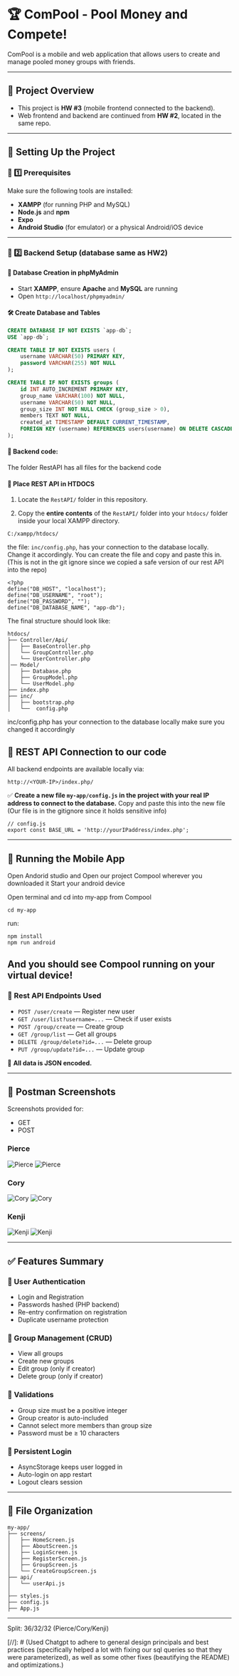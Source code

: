 # 🏆 ComPool - Pool Money and Compete!

ComPool is a mobile and web application that allows users to create and manage pooled money groups with friends.

---

## 📂 Project Overview
- This project is **HW #3** (mobile frontend connected to the backend).
- Web frontend and backend are continued from **HW #2**, located in the same repo.

---

## 🚀 Setting Up the Project

### 🔹 1️⃣ Prerequisites
Make sure the following tools are installed:
- **XAMPP** (for running PHP and MySQL)
- **Node.js** and **npm**
- **Expo**
- **Android Studio** (for emulator) or a physical Android/iOS device

---

### 🔹 2️⃣ Backend Setup (database same as HW2)

#### 📁 Database Creation in phpMyAdmin
- Start **XAMPP**, ensure **Apache** and **MySQL** are running
- Open `http://localhost/phpmyadmin/`

#### 🛠 Create Database and Tables
```sql
CREATE DATABASE IF NOT EXISTS `app-db`;
USE `app-db`;

CREATE TABLE IF NOT EXISTS users (
    username VARCHAR(50) PRIMARY KEY,
    password VARCHAR(255) NOT NULL
);

CREATE TABLE IF NOT EXISTS groups (
    id INT AUTO_INCREMENT PRIMARY KEY,
    group_name VARCHAR(100) NOT NULL,
    username VARCHAR(50) NOT NULL,
    group_size INT NOT NULL CHECK (group_size > 0),
    members TEXT NOT NULL,
    created_at TIMESTAMP DEFAULT CURRENT_TIMESTAMP,
    FOREIGN KEY (username) REFERENCES users(username) ON DELETE CASCADE
);
```


#### 🧩 Backend code:
The folder RestAPI has all files for the backend code

#### 📁 Place REST API in HTDOCS

1. Locate the `RestAPI/` folder in this repository.

2. Copy the **entire contents** of the `RestAPI/` folder into your `htdocs/` folder inside your local XAMPP directory.

```
C:/xampp/htdocs/
```

the file: `inc/config.php`, has your connection to the database locally. Change it accordingly.
You can create the file and copy and paste this in. (This is not in the git ignore since we copied a safe version of our rest API into the repo)
```
<?php
define("DB_HOST", "localhost");
define("DB_USERNAME", "root");
define("DB_PASSWORD", "");
define("DB_DATABASE_NAME", "app-db");
```
The final structure should look like:

```
htdocs/
├── Controller/Api/
│   ├── BaseController.php
│   └── GroupController.php
│   └── UserController.php
│── Model/
│   ├── Database.php
│   ├── GroupModel.php
│   └── UserModel.php
├── index.php
├── inc/
│   ├── bootstrap.php
│   └──  config.php
```

inc/config.php has your connection to the database locally make sure you changed it accordingly

## 🔁 REST API Connection to our code

All backend endpoints are available locally via:
```
http://<YOUR-IP>/index.php/
```

✅ **Create a new file `my-app/config.js` in the project with your real IP address to connect to the database.**
Copy and paste this into the new file (Our file is in the gitignore since it holds sensitive info)
```
// config.js
export const BASE_URL = 'http://yourIPaddress/index.php';
```
---

## 📱 Running the Mobile App
Open Andorid studio and Open our project Compool wherever you downloaded it
Start your android device

Open terminal and
cd into my-app from Compool
```
cd my-app
```
run:
```
npm install
npm run android
```

And you should see Compool running on your virtual device!
---


### 📄 Rest API Endpoints Used
- `POST /user/create` — Register new user
- `GET /user/list?username=...` — Check if user exists
- `POST /group/create` — Create group
- `GET /group/list` — Get all groups
- `DELETE /group/delete?id=...` — Delete group
- `PUT /group/update?id=...` — Update group

📌 **All data is JSON encoded.**

---

## 🧪 Postman Screenshots
Screenshots provided for:
- GET
- POST

### Pierce
![Pierce](images/PiercePostman1.png)
![Pierce](images/PiercePostman2.png)
### Cory
![Cory](images/CoryPostman1.jpeg)
![Cory](images/CoryPostman2.jpeg)
### Kenji
![Kenji](images/KenjiPostman1.png)
![Kenji](images/KenjiPostman2.png)

---

## ✅ Features Summary

### 🔐 User Authentication
- Login and Registration
- Passwords hashed (PHP backend)
- Re-entry confirmation on registration
- Duplicate username protection

### 👥 Group Management (CRUD)
- View all groups
- Create new groups
- Edit group (only if creator)
- Delete group (only if creator)

### 🧠 Validations
- Group size must be a positive integer
- Group creator is auto-included
- Cannot select more members than group size
- Password must be ≥ 10 characters

### 🧠 Persistent Login
- AsyncStorage keeps user logged in
- Auto-login on app restart
- Logout clears session

---

## 📁 File Organization
```
my-app/
├── screens/
│   ├── HomeScreen.js
│   ├── AboutScreen.js
│   ├── LoginScreen.js
│   ├── RegisterScreen.js
│   ├── GroupScreen.js
│   └── CreateGroupScreen.js
├── api/
│   └── userApi.js
│   
├── styles.js
├── config.js
├── App.js
```

---

Split: 36/32/32
(Pierce/Cory/Kenji)


[//]: # (Used Chatgpt to adhere to general design principals and best practices (specifically helped a lot with fixing our sql queries so that they were parameterized), as well as some other fixes (beautifying the README) and optimizations.)
